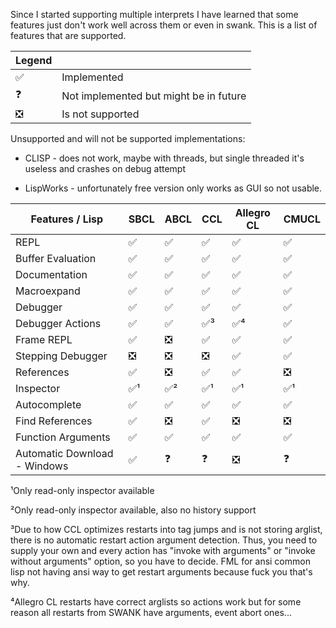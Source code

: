 Since I started supporting multiple interprets I have learned that some features just don't work well across them or even in swank. 
This is a list of features that are supported.

| Legend |                                        |
|--------|----------------------------------------|
| ✅️     | Implemented                            |
| ❓      | Not implemented but might be in future |
| ❎      | Is not supported                       |

Unsupported and will not be supported implementations:

* CLISP - does not work, maybe with threads, but single threaded it's useless and crashes on debug attempt

* LispWorks - unfortunately free version only works as GUI so not usable. 

| Features / Lisp              | SBCL | ABCL | CCL  | Allegro CL | CMUCL |
|------------------------------|------|------|------|------------|-------|
| REPL                         | ✅️   | ✅️   | ✅️   | ✅️         | ✅️    |
| Buffer Evaluation            | ✅️   | ✅️   | ✅️   | ✅️         | ✅️    |
| Documentation                | ✅    | ✅    | ✅️   | ✅️         | ✅️    |
| Macroexpand                  | ✅    | ✅    | ✅️   | ✅️         | ✅️    |
| Debugger                     | ✅    | ✅    | ✅️   | ✅          | ✅     |
| Debugger Actions             | ✅    | ✅    | ✅️³️ | ✅⁴         | ✅     |
| Frame REPL                   | ✅    | ❎    | ✅️   | ✅          | ✅     |
| Stepping Debugger            | ❎    | ❎    | ❎    | ✅          | ✅     |
| References                   | ✅    | ❎    | ✅️   | ✅️         | ❎     |
| Inspector                    | ✅¹   | ✅²   | ✅️¹  | ✅️¹        | ✅️¹   |
| Autocomplete                 | ✅    | ✅    | ✅    | ✅          | ✅     |
| Find References              | ✅    | ❎    | ✅️   | ❎          | ❎     |
| Function Arguments           | ✅    | ✅    | ✅️   | ✅️         | ✅️    |
| Automatic Download - Windows | ✅    | ❓    | ❓    | ❎          | ❓     |

¹Only read-only inspector available

²Only read-only inspector available, also no history support

³️Due to how CCL optimizes restarts into tag jumps and is not storing arglist, 
there is no automatic restart action argument detection. 
Thus, you need to supply your own and every action has "invoke with arguments" or "invoke without arguments"
option, so you have to decide. FML for ansi common lisp not having ansi way to get restart
arguments because fuck you that's why. 

⁴Allegro CL restarts have correct arglists so actions work but for some reason all restarts from SWANK have arguments,
event abort ones... 